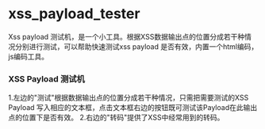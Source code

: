 # xss_payload_tester
Xss payload 测试机，是一个小工具。根据XSS数据输出点的位置分成若干种情况分别进行测试，可以帮助快速测试xss payload 是否有效，内置一个html编码，js编码工具。

<h3 >XSS Payload 测试机</h3>
1.左边的"测试"根据数据输出点的位置分成若干种情况，只需把需要测试的XSS Payload 写入相应的文本框，点击文本框右边的按钮既可测试该Payload在此输出点的位置下是否有效。
2.右边的"转码"提供了XSS中经常用到的转码。


